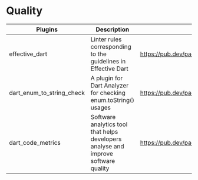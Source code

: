 # Quality

| Plugins | Description | Link | Comments |
| --- | --- | --- | --- |
| effective_dart | Linter rules corresponding to the guidelines in Effective Dart | https://pub.dev/packages/effective_dart |
| dart_enum_to_string_check | A plugin for Dart Analyzer for checking enum.toString() usages | https://pub.dev/packages/dart_enum_to_string_check |
| dart_code_metrics | Software analytics tool that helps developers analyse and improve software quality | https://pub.dev/packages/dart_code_metrics |
